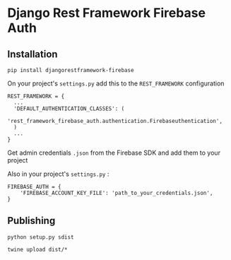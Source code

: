 # Django Rest Framework Firebase Auth

## Installation

```
pip install djangorestframework-firebase
```

On your project's `settings.py` add this to the `REST_FRAMEWORK` configuration

```
REST_FRAMEWORK = {
  ...
  'DEFAULT_AUTHENTICATION_CLASSES': (
    'rest_framework_firebase_auth.authentication.Firebaseuthentication',
  )
  ...
}
```

Get admin credentials `.json` from the Firebase SDK and add them to your project

Also in your project's `settings.py` :

```
FIREBASE_AUTH = {
    'FIREBASE_ACCOUNT_KEY_FILE': 'path_to_your_credentials.json',
}
```

## Publishing

`python setup.py sdist`

`twine upload dist/*`
